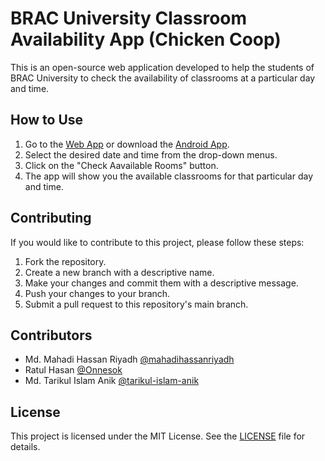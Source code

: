 # BRAC University Classroom Availability App (Chicken Coop)

This is an open-source web application developed to help the students of BRAC University to check the availability of classrooms at a particular day and time.

## How to Use

1. Go to the [Web App](https://chicken-coop.vercel.app/) or download the [Android App](https://github.com/mahadihassanriyadh/chicken-coop/raw/main/Chicken-coop-app/apk%20file/chicken-coop.apk).
2. Select the desired date and time from the drop-down menus.
3. Click on the "Check Aavailable Rooms" button.
4. The app will show you the available classrooms for that particular day and time.

## Contributing

If you would like to contribute to this project, please follow these steps:

1. Fork the repository.
2. Create a new branch with a descriptive name.
3. Make your changes and commit them with a descriptive message.
4. Push your changes to your branch.
5. Submit a pull request to this repository's main branch.

## Contributors

- Md. Mahadi Hassan Riyadh [@mahadihassanriyadh](https://github.com/mahadihassanriyadh)
- Ratul Hasan [@Onnesok](https://github.com/Onnesok)
- Md. Tarikul Islam Anik [@tarikul-islam-anik](https://github.com/tarikul-islam-anik)

## License

This project is licensed under the MIT License. See the [LICENSE](https://github.com/mahadihassanriyadh/chicken-coop/blob/main/LICENSE) file for details.
